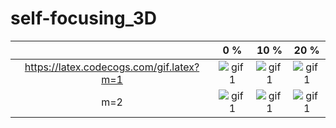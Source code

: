 # self-focusing_3D

||0 %|10 %|20 %|
|:-:|:-----:|:----:|:----:|
|https://latex.codecogs.com/gif.latex?m=1|![gif1](https://github.com/VasilyevEvgeny/self-focusing_3D/blob/master/gifs/noise_percent%3D00__m%3D1.gif)|![gif1](https://github.com/VasilyevEvgeny/self-focusing_3D/blob/master/gifs/noise_percent%3D10__m%3D1.gif)|![gif1](https://github.com/VasilyevEvgeny/self-focusing_3D/blob/master/gifs/noise_percent%3D20__m%3D1.gif)|
|m=2|![gif1](https://github.com/VasilyevEvgeny/self-focusing_3D/blob/master/gifs/noise_percent%3D00__m%3D2.gif)|![gif1](https://github.com/VasilyevEvgeny/self-focusing_3D/blob/master/gifs/noise_percent%3D10__m%3D2.gif)|![gif1](https://github.com/VasilyevEvgeny/self-focusing_3D/blob/master/gifs/noise_percent%3D20__m%3D2.gif)|
